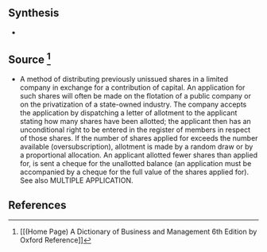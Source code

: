 ## Synthesis
- 
## Source [^1]
- A method of distributing previously unissued shares in a limited company in exchange for a contribution of capital. An application for such shares will often be made on the flotation of a public company or on the privatization of a state-owned industry. The company accepts the application by dispatching a letter of allotment to the applicant stating how many shares have been allotted; the applicant then has an unconditional right to be entered in the register of members in respect of those shares. If the number of shares applied for exceeds the number available (oversubscription), allotment is made by a random draw or by a proportional allocation. An applicant allotted fewer shares than applied for, is sent a cheque for the unallotted balance (an application must be accompanied by a cheque for the full value of the shares applied for). See also MULTIPLE APPLICATION.
## References

[^1]: [[(Home Page) A Dictionary of Business and Management 6th Edition by Oxford Reference]]